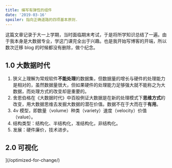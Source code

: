 ```yaml
---
title: 编写有弹性的组件
date: '2019-03-16'
spoiler: 指向正确道路的四项基本原则.
---
```


这篇文章记录于大一上学期，当时面临期末考试，于是将所学知识总结了一遍。由于我本身是大数据专业，学这门课完全出于兴趣。也是我开始写博客的开端，所以数次迁移 blog 的时候都没有删除，做个纪念。
## 1.0 大数据时代

1. 狭义上理解为常规软件**不能处理**的数据集，但数据量的增长与硬件的处理能力是相对的，虽然数据量很大，但如果硬件的处理能力足够强大就不能称之为大数据，而处理方式的改变却是重要的。
2. 舍恩伯格在《大数据时代》中百般例证大数据是在新的处理模式下**思维方式**的改变，用大数据思维去发掘大数据的潜在价值。数据不在于大而在于**有用**。
3. 4v 模型，即数量（volume）种类（variety）速度（velocity）价值（value）。
4. 结构类型：结构化、半结构化，准结构化，非结构化。
5. 发展：硬件廉价，技术进步。

## 2.0 可视化

](/optimized-for-change/)